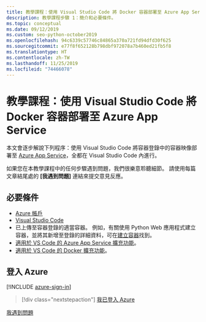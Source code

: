 ```yaml
---
title: 教學課程：使用 Visual Studio Code 將 Docker 容器部署至 Azure App Service
description: 教學課程步驟 1：簡介和必要條件。
ms.topic: conceptual
ms.date: 09/12/2019
ms.custom: seo-python-october2019
ms.openlocfilehash: 94c6339c57746c84865a370a721fd94dfd30f625
ms.sourcegitcommit: e77f8f652128b798dbf972078a7b460ed21fb5f8
ms.translationtype: HT
ms.contentlocale: zh-TW
ms.lasthandoff: 11/25/2019
ms.locfileid: "74466078"
---
```

# <a name="tutorial-deploy-docker-containers-to-azure-app-service-with-visual-studio-code"></a>教學課程：使用 Visual Studio Code 將 Docker 容器部署至 Azure App Service

本文會逐步解說下列程序：使用 Visual Studio Code 將容器登錄中的容器映像部署至 [Azure App Service](https://azure.microsoft.com/services/app-service/containers/)，全都在 Visual Studio Code 內進行。

如果您在本教學課程中的任何步驟遇到問題，我們很樂意聆聽細節。 請使用每篇文章結尾處的 **[我遇到問題]** 連結來提交意見反應。

## <a name="prerequisites"></a>必要條件

- [Azure 帳戶](https://azure.microsoft.com/free/?utm_source=campaign&utm_campaign=vscode-tutorial-docker-extension&mktingSource=vscode-tutorial-docker-extension)
- [Visual Studio Code](https://code.visualstudio.com/)
- 已上傳至容器登錄的適當容器。 例如，有關使用 Python Web 應用程式建立容器，並將其新增至登錄的詳細資料，可在[建立容器](https://code.visualstudio.com/docs/python/tutorial-create-containers)找到。
- [適用於 VS Code 的 Azure App Service 擴充功能](https://marketplace.visualstudio.com/items?itemName=ms-azuretools.vscode-azureappservice)。
- [適用於 VS Code 的 Docker 擴充功能](https://marketplace.visualstudio.com/items?itemName=ms-azuretools.vscode-docker)。

## <a name="sign-in-to-azure"></a>登入 Azure

[!INCLUDE [azure-sign-in](includes/azure-sign-in.md)]

> [!div class="nextstepaction"]
> [我已登入 Azure](tutorial-deploy-containers-02.md)

[我遇到問題](https://www.research.net/r/PWZWZ52?tutorial=vscode-appservice-containers&step=01-verify-prerequisites)
